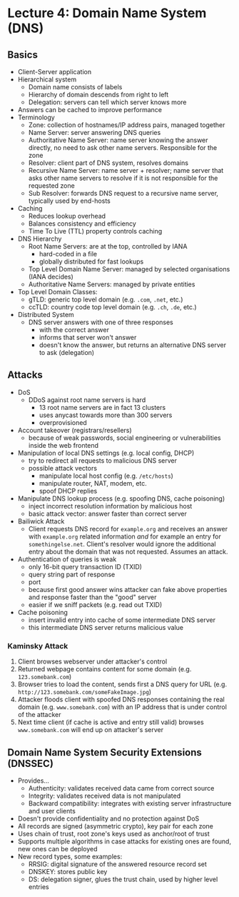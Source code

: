 # Lecture 4: Domain Name System (DNS)

## Basics
- Client-Server application
- Hierarchical system
	- Domain name consists of labels
	- Hierarchy of domain descends from right to left
	- Delegation: servers can tell which server knows more
- Answers can be cached to improve performance
- Terminology
	- Zone: collection of hostnames/IP address pairs, managed together
	- Name Server: server answering DNS queries
	- Authoritative Name Server: name server knowing the answer directly, no need to ask other name servers. Responsible for the zone
	- Resolver: client part of DNS system, resolves domains
	- Recursive Name Server: name server + resolver; name server that asks other name servers to resolve if it is not responsible for the requested zone
	- Sub Resolver: forwards DNS request to a recursive name server, typically used by end-hosts
- Caching
	- Reduces lookup overhead
	- Balances consistency and efficiency
	- Time To Live (TTL) property controls caching
- DNS Hierarchy
	- Root Name Servers: are at the top, controlled by IANA
		- hard-coded in a file
		- globally distributed for fast lookups
	- Top Level Domain Name Server: managed by selected organisations (IANA decides)
	- Authoritative Name Servers: managed by private entities
- Top Level Domain Classes:
	- gTLD: generic top level domain (e.g. `.com`, `.net`, etc.)
	- ccTLD: country code top level domain (e.g. `.ch`, `.de`, etc.)
- Distributed System
	- DNS server answers with one of three responses
		- with the correct answer
		- informs that server won't answer
		- doesn't know the answer, but returns an alternative DNS server to ask (delegation)

## Attacks
- DoS
	- DDoS against root name servers is hard
		- 13 root name servers are in fact 13 clusters
		- uses anycast towards more than 300 servers
		- overprovisioned
- Account takeover (registrars/resellers)
	- because of weak passwords, social engineering or vulnerabilities inside the web frontend
- Manipulation of local DNS settings (e.g. local config, DHCP)
	- try to redirect all requests to malicious DNS server
	- possible attack vectors
		- manipulate local host config (e.g. `/etc/hosts`)
		- manipulate router, NAT, modem, etc.
		- spoof DHCP replies
- Manipulate DNS lookup process (e.g. spoofing DNS, cache poisoning)
	- inject incorrect resolution information by malicious host
	- basic attack vector: answer faster than correct server
- Bailiwick Attack
	- Client requests DNS record for `example.org` and receives an answer with `example.org` related information *and* for example an entry for `somethingelse.net`. Client's resolver would ignore the additional entry about the domain that was not requested. Assumes an attack.
- Authentication of queries is weak
	- only 16-bit query transaction ID (TXID)
	- query string part of response
	- port
	- because first good answer wins attacker can fake above properties and response faster than the "good" server
	- easier if we sniff packets (e.g. read out TXID)
- Cache poisoning
	- insert invalid entry into cache of some intermediate DNS server
	- this intermediate DNS server returns malicious value

### Kaminsky Attack
1. Client browses webserver under attacker's control
2. Returned webpage contains content for some domain (e.g. `123.somebank.com`)
3. Browser tries to load the content, sends first a DNS query for URL (e.g. `http://123.somebank.com/someFakeImage.jpg`)
4. Attacker floods client with spoofed DNS responses containing the real domain (e.g. `www.somebank.com`) with an IP address that is under control of the attacker
5. Next time client (if cache is active and entry still valid) browses `www.somebank.com` will end up on attacker's server

## Domain Name System Security Extensions (DNSSEC)
- Provides...
	- Authenticity: validates received data came from correct source
	- Integrity: validates received data is not manipulated
	- Backward compatibility: integrates with existing server infrastructure and user clients
- Doesn't provide confidentiality and no protection against DoS
- All records are signed (asymmetric crypto), key pair for each zone
- Uses chain of trust, root zone's keys used as anchor/root of trust
- Supports multiple algorithms in case attacks for existing ones are found, new ones can be deployed
- New record types, some examples:
	- RRSIG: digital signature of the answered resource record set
	- DNSKEY: stores public key
	- DS: delegation signer, glues the trust chain, used by higher level entries
